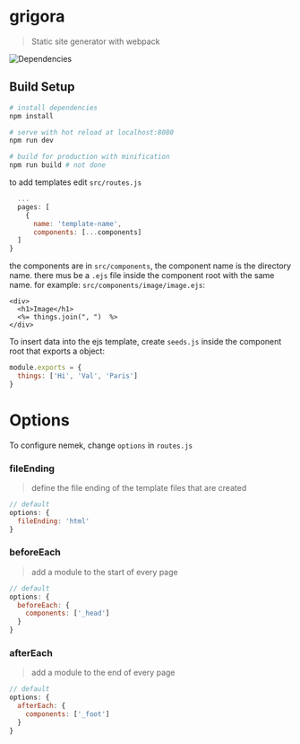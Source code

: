 # grigora
> Static site generator with webpack

![Dependencies](https://david-dm.org/jsnanigans/grigora.svg)

## Build Setup
``` bash
# install dependencies
npm install

# serve with hot reload at localhost:8080
npm run dev

# build for production with minification
npm run build # not done
```

to add templates edit `src/routes.js`
```javascript
  ...
  pages: [
    {
      name: 'template-name',
      components: [...components]
  ]
}
```
the components are in `src/components`, the component name is the directory name.
there mus be a `.ejs` file inside the component root with the same name.
for example: `src/components/image/image.ejs`:
```ejs
<div>
  <h1>Image</h1>
  <%= things.join(", ")  %>
</div>
```

To insert data into the ejs template, create `seeds.js` inside the component root that exports a object:
```javascript
module.exports = {
  things: ['Hi', 'Val', 'Paris']
}
```

# Options
To configure nemek, change `options` in `routes.js`

### fileEnding
> define the file ending of the template files that are created
```javascript
// default
options: {
  fileEnding: 'html'
}
```

### beforeEach
> add a module to the start of every page
```javascript
// default
options: {
  beforeEach: {
    components: ['_head']
  }
}
```

### afterEach
> add a module to the end of every page
```javascript
// default
options: {
  afterEach: {
    components: ['_foot']
  }
}
```